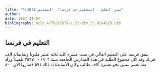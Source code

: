 ```yaml
---
title: "*سير العلم : التعليم في فرنسا*. المقتبس 2(10)"
author: 
date: 1907-11-07
bibliography: oclc_4770057679-i_22-div_38.d1e4675.bib
---
```




##  التعليم في فرنسا 


 تنفق فرنسا على التعليم العالي في  ست  عشرة  كلية  ثلاثة  عشر  مليونا وثمانمائة  الف  فرنك وقد كان مجموع الطلبة في هذه المدارس الجامعة سنة  ١٩٠٦  -  ٣٥٦٧٠  تلميذاً وزاد منذ  عشر  سنين نحو  عشرة  آلاف  طالب وكان الأساتذة إذ ذاك  ٥٩١  فصاروا الان  ٨٠٠ 
